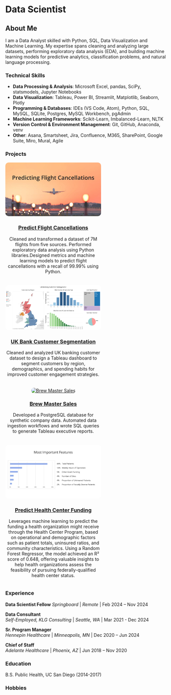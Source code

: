 # Data Scientist

## About Me
I am a Data Analyst skilled with Python, SQL, Data Visualization and Machine Learning. My expertise spans cleaning and analyzing large datasets, performing exploratory data analysis (EDA), and building machine learning models for predictive analytics, classification problems, and natural language processing. 

### Technical Skills
- **Data Processing & Analysis**: Microsoft Excel, pandas, SciPy, statsmodels, Jupyter Notebooks  
- **Data Visualization**: Tableau, Power BI, Streamlit, Matplotlib, Seaborn, Plotly  
- **Programming & Databases**: IDEs (VS Code, Atom), Python, SQL, MySQL, SQLite, Postgres, MySQL Workbench, pgAdmin  
- **Machine Learning Frameworks**: Scikit-Learn, Imbalanced-Learn, NLTK  
- **Version Control & Environment Management**: Git, GitHub, Anaconda, venv  
- **Other**: Asana, Smartsheet, Jira, Confluence, M365, SharePoint, Google Suite, Miro, Mural, Agile  

### Projects
<div style="display: flex; flex-wrap: wrap; gap: 20px;">

  <!-- Project 1 -->
  <div style="flex: 1 1 300px; max-width: 300px; text-align: center;">
    <a href="https://github.com/dezertdweller/flight-cancellations/tree/main" target="_blank">
      <img src="https://github.com/dezertdweller/portfolio/blob/main/assets/photos/predicting-cancellations.jpg" alt="Predict Flight Cancellations" style="width: 100%; border-radius: 10px;">
      <h3>Predict Flight Cancellations</h3>
    </a>
    <p>Cleaned and transformed a dataset of 7M flights from five sources. Performed exploratory data analysis using Python libraries.Designed metrics and machine learning models to predict flight cancellations with a recall of 99.99% using Python.</p>
  </div>

  <!-- Project 2 -->
  <div style="flex: 1 1 300px; max-width: 300px; text-align: center;">
    <a href="https://public.tableau.com/app/profile/katia.lopes.gilbert/viz/uk-banks/CustomerSegmentationDashboard" target="_blank">
      <img src="https://github.com/dezertdweller/portfolio/blob/main/assets/photos/customer-segmentation-dashboard.png" alt="UK Bank Customer Segmentation" style="width: 100%; border-radius: 10px;">
      <h3>UK Bank Customer Segmentation</h3>
    </a>
    <p>Cleaned and analyzed UK banking customer dataset to design a Tableau dashboard to segment customers by region, demographics, and spending habits for improved customer engagement strategies.</p>
  </div>

  <!-- Project 3 -->
  <div style="flex: 1 1 300px; max-width: 300px; text-align: center;">
    <a href="https://github.com/dezertdweller/brew_master" target="_blank">
      <img src="https://github.com/dezertdweller/portfolio/blob/main/assets/photos/brew-master.jpg" alt="Brew Master Sales" style="width: 100%; border-radius: 10px;">
      <h3>Brew Master Sales</h3>
    </a>
    <p>Developed a PostgreSQL database for synthetic company data. Automated data ingestion workflows and wrote SQL queries to generate Tableau executive reports.</p>
  </div>

  <!-- Project 4 -->
  <div style="flex: 1 1 300px; max-width: 300px; text-align: center;">
    <a href="https://github.com/dezertdweller/capstone-project-fqhc-model" target="_blank">
      <img src="https://github.com/dezertdweller/portfolio/blob/main/assets/photos/hcp-feature-importance.jpg" alt="Predict Health Center Funding" style="width: 100%; border-radius: 10px;">
      <h3>Predict Health Center Funding</h3>
    </a>
    <p>Leverages machine learning to predict the funding a health organization might receive through the Health Center Program, based on operational and demographic factors such as patient totals, uninsured ratios, and community characteristics. Using a Random Forest Regressor, the model achieved an R² score of 0.648, offering valuable insights to help health organizations assess the feasibility of pursuing federally-qualified health center status.</p>
  </div>

</div>

### Experience

**Data Scientist Fellow**
*Springboard* | *Remote* | Feb 2024 – Nov 2024

**Data Consultant**  
*Self-Employed, KLG Consulting* | *Seattle, WA* | Mar 2021 - Dec 2024  

**Sr. Program Manager**  
*Hennepin Healthcare* | *Minneapolis, MN* | Dec 2020 – Jun 2024

**Chief of Staff**  
*Adelante Healthcare* | *Phoenix, AZ* | Jun 2018 – Nov 2020

### Education
B.S. Public Health, UC San Diego (2014-2017)

### Hobbies
